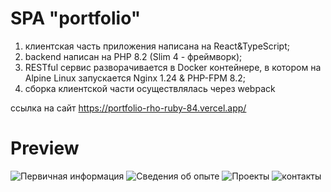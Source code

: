 # SPA "portfolio"

1. клиентская часть приложения написана на React&TypeScript;
2. backend написан на PHP 8.2 (Slim 4 - фреймворк);
3. RESTful сервис разворачивается в Docker контейнере, в котором на Alpine Linux запускается Nginx 1.24 & PHP-FPM 8.2;
4. сборка клиентской части осуществлялась через webpack

ссылка на сайт https://portfolio-rho-ruby-84.vercel.app/
# Preview
<image src='assets/primary.png' alt='Первичная информация'>

<image src='assets/experience.png' alt='Сведения об опыте'>

<image src='assets/projects.png' alt='Проекты'>

<image src='assets/contacts.png' alt='контакты'>